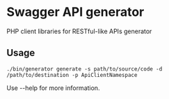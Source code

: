 # Swagger API generator
PHP client libraries for RESTful-like APIs generator

## Usage
`./bin/generator generate -s path/to/source/code -d /path/to/destination -p ApiClientNamespace`

Use --help for more information.